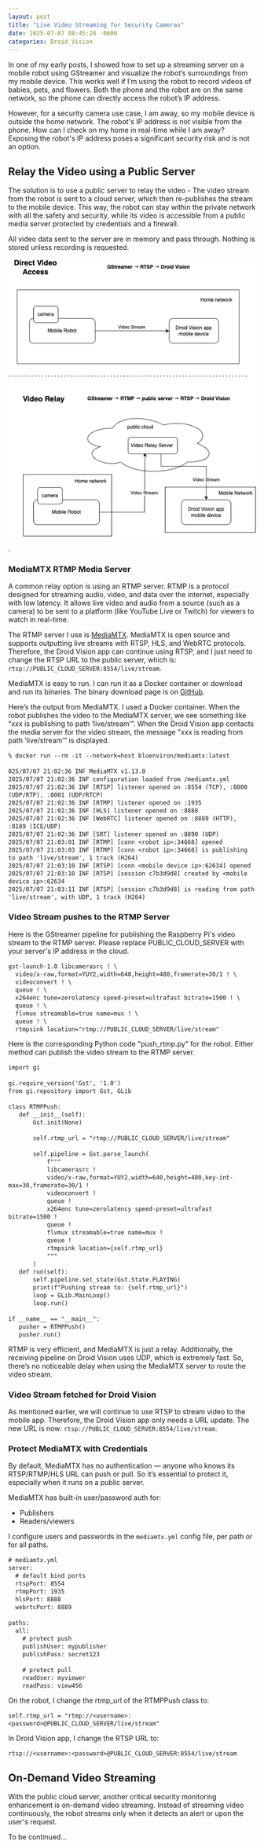 ```yaml
---
layout: post
title: "Live Video Streaming for Security Cameras"
date: 2025-07-07 08:45:28 -0600
categories: Droid_Vision
---
```


In one of my early posts, I showed how to set up a streaming server on a mobile robot using GStreamer and visualize the robot’s surroundings from my mobile device. This works well if I’m using the robot to record videos of babies, pets, and flowers. Both the phone and the robot are on the same network, so the phone can directly access the robot’s IP address.

However, for a security camera use case, I am away, so my mobile device is outside the home network. The robot's IP address is not visible from the phone. How can I check on my home in real-time while I am away? Exposing the robot's IP address poses a significant security risk and is not an option.  

## Relay the Video using a Public Server
The solution is to use a public server to relay the video - The video stream from the robot is sent to a cloud server, which then re-publishes the stream to the mobile device. This way, the robot can stay within the private network with all the safety and security, while its video is accessible from a public media server protected by credentials and a firewall.

All video data sent to the server are in memory and pass through. Nothing is stored unless recording is requested. 

<a href="/assets/video_relay.drawio.png" target="_blank">
  <img src="/assets/video_relay.drawio.png" />
</a>

.

### MediaMTX RTMP Media Server 
A common relay option is using an RTMP server. RTMP is a protocol designed for streaming audio, video, and data over the internet, especially with low latency. It allows live video and audio from a source (such as a camera) to be sent to a platform (like YouTube Live or Twitch) for viewers to watch in real-time. 

The RTMP server I use is [MediaMTX](https://github.com/bluenviron/mediamtx). MediaMTX is open source and supports outputting live streams with RTSP, HLS, and WebRTC protocols. Therefore, the Droid Vision app can continue using RTSP, and I just need to change the RTSP URL to the public server, which is: `rtsp://PUBLIC_CLOUD_SERVER:8554/live/stream`.

MediaMTX is easy to run. I can run it as a Docker container or download and run its binaries. The binary download page is on [GitHub](https://github.com/bluenviron/mediamtx/releases). 

Here’s the output from MediaMTX. I used a Docker container. When the robot publishes the video to the MediaMTX server, we see something like “xxx is publishing to path ‘live/stream’”. When the Droid Vision app contacts the media server for the video stream, the message "xxx is reading from path ‘live/stream’” is displayed.
```
% docker run --rm -it --network=host bluenviron/mediamtx:latest

025/07/07 21:02:36 INF MediaMTX v1.13.0
2025/07/07 21:02:36 INF configuration loaded from /mediamtx.yml
2025/07/07 21:02:36 INF [RTSP] listener opened on :8554 (TCP), :8000 (UDP/RTP), :8001 (UDP/RTCP)
2025/07/07 21:02:36 INF [RTMP] listener opened on :1935
2025/07/07 21:02:36 INF [HLS] listener opened on :8888
2025/07/07 21:02:36 INF [WebRTC] listener opened on :8889 (HTTP), :8189 (ICE/UDP)
2025/07/07 21:02:36 INF [SRT] listener opened on :8890 (UDP)
2025/07/07 21:03:01 INF [RTMP] [conn <robot ip>:34668] opened
2025/07/07 21:03:03 INF [RTMP] [conn <robot ip>:34668] is publishing to path 'live/stream', 1 track (H264)
2025/07/07 21:03:10 INF [RTSP] [conn <mobile device ip>:62634] opened
2025/07/07 21:03:10 INF [RTSP] [session c7b3d9d8] created by <mobile device ip>:62634
2025/07/07 21:03:11 INF [RTSP] [session c7b3d9d8] is reading from path 'live/stream', with UDP, 1 track (H264)

```

<!-- To enable recording through the MediaMTX media server add "runOnPublish: ffmpeg" option to the mediamtx.yml file.
```
paths:
  all:
    runOnPublish: ffmpeg -i rtsp://localhost:$RTSP_PORT/$RTSP_PATH -c copy myfile.mp4
``` -->

### Video Stream pushes to the RTMP Server
Here is the GStreamer pipeline for publishing the Raspberry Pi's video stream to the RTMP server. Please replace PUBLIC_CLOUD_SERVER with your server's IP address in the cloud.

```
gst-launch-1.0 libcamerasrc ! \
  video/x-raw,format=YUY2,width=640,height=480,framerate=30/1 ! \
  videoconvert ! \
  queue ! \
  x264enc tune=zerolatency speed-preset=ultrafast bitrate=1500 ! \
  queue ! \
  flvmux streamable=true name=mux ! \
  queue ! \
  rtmpsink location="rtmp://PUBLIC_CLOUD_SERVER/live/stream"
 ```

 Here is the corresponding Python code "push_rtmp.py" for the robot. Either method can publish the video stream to the RTMP server.
 ```
import gi

gi.require_version('Gst', '1.0')
from gi.repository import Gst, GLib

class RTMPPush:
    def __init__(self):
        Gst.init(None)

        self.rtmp_url = "rtmp://PUBLIC_CLOUD_SERVER/live/stream"

        self.pipeline = Gst.parse_launch(
            f"""
            libcamerasrc !
            video/x-raw,format=YUY2,width=640,height=480,key-int-max=30,framerate=30/1 !
            videoconvert !
            queue !
            x264enc tune=zerolatency speed-preset=ultrafast bitrate=1500 !
            queue !
            flvmux streamable=true name=mux !
            queue !
            rtmpsink location={self.rtmp_url}
            """
        )
    def run(self):
        self.pipeline.set_state(Gst.State.PLAYING)
        print(f"Pushing stream to: {self.rtmp_url}")
        loop = GLib.MainLoop()
        loop.run()

if __name__ == "__main__":
    pusher = RTMPPush()
    pusher.run()

 ```

RTMP is very efficient, and MediaMTX is just a relay. Additionally, the receiving pipeline on Droid Vision uses UDP, which is extremely fast. So, there’s no noticeable delay when using the MediaMTX server to route the video stream.

### Video Stream fetched for Droid Vision
As mentioned earlier, we will continue to use RTSP to stream video to the mobile app. Therefore, the Droid Vision app only needs a URL update. The new URL is now: `rtsp://PUBLIC_CLOUD_SERVER:8554/live/stream`.

### Protect MediaMTX with Credentials 
By default, MediaMTX has no authentication — anyone who knows its RTSP/RTMP/HLS URL can push or pull. So it’s essential to protect it, especially when it runs on a public server. 

MediaMTX has built-in user/password auth for:
 * Publishers 
 * Readers/viewers

I configure users and passwords in the `mediamtx.yml` config file, per path or for all paths.
```
# mediamtx.yml
server:
  # default bind ports
  rtspPort: 8554
  rtmpPort: 1935
  hlsPort: 8888
  webrtcPort: 8889

paths:
  all:
    # protect push
    publishUser: mypublisher
    publishPass: secret123

    # protect pull
    readUser: myviewer
    readPass: view456
```

On the robot, I change the rtmp_url of the RTMPPush class to:
```
self.rtmp_url = "rtmp://<username>:<password>@PUBLIC_CLOUD_SERVER/live/stream"
```

In Droid Vision app, I change the RTSP URL to:
```
rtsp://<username>:<password>@PUBLIC_CLOUD_SERVER:8554/live/stream
```

## On-Demand Video Streaming
With the public cloud server, another critical security monitoring enhancement is on-demand video streaming. Instead of streaming video continuously, the robot streams only when it detects an alert or upon the user's request. 

To be continued...